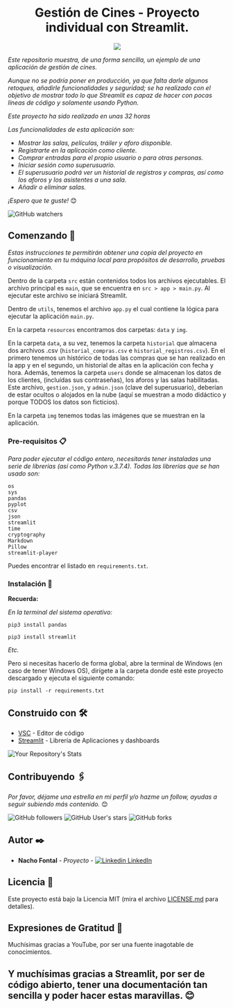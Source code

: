 <h1 align="center"> Gestión de Cines - Proyecto individual con Streamlit.</h1>
<p align="center"><img src="https://www.rioja2.com/images/noticias/56575/recortes/12x5-sala-de-cine.jpg"/></p>

_Este repositorio muestra, de una forma sencilla, un ejemplo de una aplicación de gestión de cines._

_Aunque no se podría poner en producción, ya que falta darle algunos retoques, añadirle funcionalidades y seguridad; se ha realizado con el objetivo de mostrar todo lo que Streamlit es capaz de hacer con pocas líneas de código y solamente usando Python._

_Este proyecto ha sido realizado en unas 32 horas_

_Las funcionalidades de esta aplicación son:_

- *Mostrar las salas, películas, tráiler y aforo disponible.*
- *Registrarte en la aplicación como cliente.*
- *Comprar entradas para el propio usuario o para otras personas.*
- *Iniciar sesión como superusuario.*
- *El superusuario podrá ver un historial de registros y compras, así como los aforos y los asistentes a una sala.*
- *Añadir o eliminar salas.*

_¡Espero que te guste!_ 😊

![GitHub watchers](https://img.shields.io/github/watchers/iafp613/gestion_cines?style=social)


## Comenzando 🚀

_Estas instrucciones te permitirán obtener una copia del proyecto en funcionamiento en tu máquina local para propósitos de desarrollo, pruebas o visualización._

Dentro de la carpeta `src` están contenidos todos los archivos ejecutables. El archivo principal es `main`, que se encuentra en `src > app > main.py`. Al ejecutar este archivo se iniciará Streamlit.

Dentro de `utils`, tenemos el archivo `app.py` el cual contiene la lógica para ejecutar la aplicación `main.py`.

En la carpeta `resources` encontramos dos carpetas: `data` y `img`.

En la carpeta `data`, a su vez, tenemos la carpeta `historial` que almacena dos archivos .csv (`historial_compras.csv` e `historial_registros.csv`). En el primero tenemos un histórico de todas las compras que se han realizado en la app y en el segundo, un historial de altas en la aplicación con fecha y hora. Además, tenemos la carpeta `users` donde se almacenan los datos de los clientes, (incluídas sus contraseñas), los aforos y las salas habilitadas. Este archivo, `gestion.json`, y `admin.json` (clave del superusuario), deberían de estar ocultos o alojados en la nube (aquí se muestran a modo didáctico y porque TODOS los datos son ficticios).

En la carpeta `img` tenemos todas las imágenes que se muestran en la aplicación.


### Pre-requisitos 📋

_Para poder ejecutar el código entero, necesitarás tener instaladas una serie de librerías (así como Python v.3.7.4). Todas las librerías que se han usado son:_

```
os
sys
pandas
pyplot
csv
json
streamlit
time
cryptography
Markdown
Pillow
streamlit-player

```
Puedes encontrar el listado en `requirements.txt`.


### Instalación 🔧

**Recuerda:**

*En la terminal del sistema operativo:*

```
pip3 install pandas
```

```
pip3 install streamlit
```
*Etc.*

Pero si necesitas hacerlo de forma global, abre la terminal de Windows (en caso de tener Windows OS), dirígete a la carpeta donde esté este proyecto descargado y ejecuta el siguiente comando:

```
pip install -r requirements.txt
```


## Construido con 🛠️

* [VSC](https://code.visualstudio.com/download) - Editor de código
* [Streamlit](https://streamlit.io/) - Librería de Aplicaciones y dashboards


![Your Repository's Stats](https://github-readme-stats.vercel.app/api/top-langs/?username=iafp613&theme=blue-green)


## Contribuyendo 🖇️

*Por favor, déjame una estrella en mi perfil y/o hazme un follow, ayudas a seguir subiendo más contenido.* 😊

![GitHub followers](https://img.shields.io/github/followers/iafp613?style=social)
![GitHub User's stars](https://img.shields.io/github/stars/iafp613?style=social)
![GitHub forks](https://img.shields.io/github/forks/iafp613/gestion_cines?style=social)



## Autor ✒️

* **Nacho Fontal** - *Proyecto* - [![Linkedin](https://i.stack.imgur.com/gVE0j.png) LinkedIn](https://www.linkedin.com/in/iafp/)


## Licencia 📄

Este proyecto está bajo la Licencia MIT (mira el archivo [LICENSE.md](LICENSE.md) para detalles).


## Expresiones de Gratitud 🎁

Muchísimas gracias a YouTube, por ser una fuente inagotable de conocimientos.

Y muchísimas gracias a Streamlit, por ser de código abierto, tener una documentación tan sencilla y poder hacer estas maravillas. 😊
---